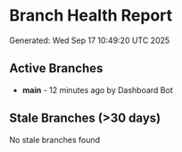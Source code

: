 # Branch Health Report
Generated: Wed Sep 17 10:49:20 UTC 2025

## Active Branches
- **main** - 12 minutes ago by Dashboard Bot

## Stale Branches (>30 days)
No stale branches found
